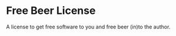 Free Beer License
=================

A license to get free software to you and free beer (in)to the author.
